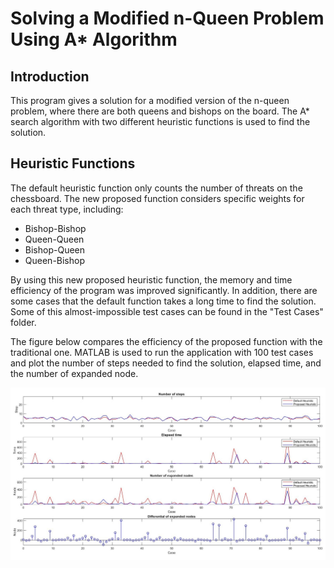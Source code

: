 # Solving a Modified n-Queen Problem Using A* Algorithm

## Introduction
This program gives a solution for a modified version of the n-queen problem, where there are both queens and bishops on the board. The A* search algorithm with two different heuristic functions is used to find the solution.

## Heuristic Functions
The default heuristic function only counts the number of threats on the chessboard. The new proposed function considers specific weights for each threat type, including:
- Bishop-Bishop
- Queen-Queen
- Bishop-Queen
- Queen-Bishop

By using this new proposed heuristic function, the memory and time efficiency of the program was improved significantly. In addition, there are some cases that the default function takes a long time to find the solution. Some of this almost-impossible test cases can be found in the "Test Cases" folder.

The figure below compares the efficiency of the proposed function with the traditional one. MATLAB is used to run the application with 100 test cases and plot the number of steps needed to find the solution, elapsed time, and the number of expanded node.

![Heuristic Comparison](heuristic-comparison.jpg)
